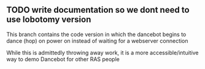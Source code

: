 ## TODO write documentation so we dont need to use lobotomy version

This branch contains the code version in which the dancebot begins to dance (hop) on power on instead of waiting for a webserver connection

While this is admittedly throwing away work, it is a more accessible/intuitive way to demo Dancebot for other RAS people
